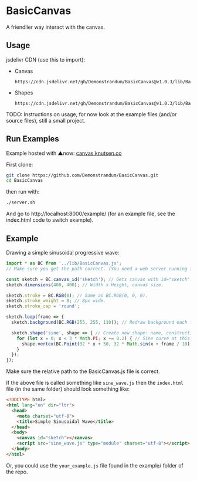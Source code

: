 # BasicCanvas
A friendlier way interact with the canvas.

## Usage
jsdelivr CDN (use this to import):
- Canvas
  ```
  https://cdn.jsdelivr.net/gh/Demonstrandum/BasicCanvas@v1.0.3/lib/BasicCanvas.js
  ```
- Shapes
  ```
  https://cdn.jsdelivr.net/gh/Demonstrandum/BasicCanvas@v1.0.3/lib/BasicShapes.js
  ```

TODO: Instructions on usage, for now look at the example files (and/or source files), still a small project.

## Run Examples
Example hosted with ▲now: [canvas.knutsen.co](https://canvas.knutsen.co/example/)

First clone:
```sh
git clone https://github.com/Demonstrandum/BasicCanvas.git
cd BasicCanvas
```
then run with:
```sh
./server.sh
```
And go to http://localhost:8000/example/ (for an example file, see the index.html code to switch example).

## Example
Drawing a simple sinusoidal progressive wave:
```js
import * as BC from '../lib/BasicCanvas.js';
// Make sure you get the path correct. (You need a web server running for imports to work...)

const sketch = BC.canvas_id('sketch'); // Gets canvas with id="sketch".
sketch.dimensions(400, 400); // Width x Height, canvas size.

sketch.stroke = BC.RGB(0); // Same as BC.RGB(0, 0, 0).
sketch.stroke_weight = 8; // 8px wide.
sketch.stroke_cap = 'round';

sketch.loop(frame => {
  sketch.background(BC.RGB(255, 255, 110)); // Redraw background each frame.

  sketch.shape('sine', shape => { // Create new shape: name, construction of shape callback
    for (let x = 0; x < 3 * Math.PI; x += 0.2) { // Sine curve at this frame
      shape.vertex(BC.Point(32 * x + 50, 32 * Math.sin(x + frame / 10) + 200));
    }
  });
});
```
Make sure the relative path to the BasicCanvas.js file is correct.

If the above file is called something like `sine_wave.js` then the `index.html` file (in the same folder) should look something like:
```html
<!DOCTYPE html>
<html lang="en" dir="ltr">
  <head>
    <meta charset="utf-8">
    <title>Simple Sinusoidal Wave</title>
  </head>
  <body>
    <canvas id="sketch"></canvas>
    <script src="sine_wave.js" type="module" charset="utf-8"></script>
  </body>
</html>
```
Or, you could use the `your_example.js` file found in the example/ folder of the repo.
